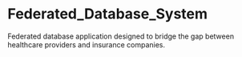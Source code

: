 # Federated_Database_System
Federated database application designed  to bridge the gap between healthcare providers and insurance companies. 
